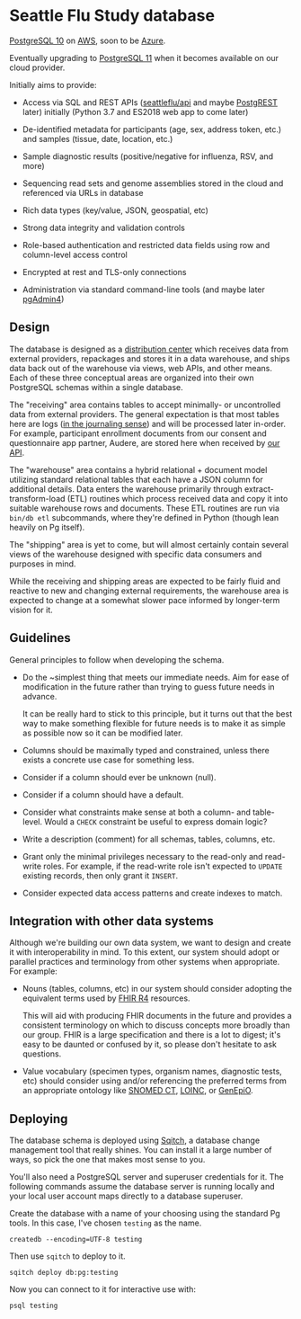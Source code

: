 # Seattle Flu Study database

[PostgreSQL 10](https://www.postgresql.org/about/news/1786/)
on [AWS](https://aws.amazon.com/rds/postgresql/), soon to be
[Azure](https://azure.microsoft.com/en-us/services/postgresql/).

Eventually upgrading to [PostgreSQL 11](https://www.postgresql.org/about/news/1894/)
when it becomes available on our cloud provider.

Initially aims to provide:

* Access via SQL and REST APIs
  ([seattleflu/api](https://github.com/seattleflu/api)
  and maybe [PostgREST](http://postgrest.org) later)
  initially (Python 3.7 and ES2018 web app to come later)

* De-identified metadata for participants (age, sex, address token, etc.) and
  samples (tissue, date, location, etc.)

* Sample diagnostic results (positive/negative for influenza, RSV, and more)

* Sequencing read sets and genome assemblies stored in the cloud and referenced
  via URLs in database

* Rich data types (key/value, JSON, geospatial, etc)

* Strong data integrity and validation controls

* Role-based authentication and restricted data fields using row and
  column-level access control

* Encrypted at rest and TLS-only connections

* Administration via standard command-line tools (and maybe later
  [pgAdmin4](https://www.pgadmin.org/))


## Design

The database is designed as a [distribution center][] which receives data from
external providers, repackages and stores it in a data warehouse, and ships
data back out of the warehouse via views, web APIs, and other means.  Each of
these three conceptual areas are organized into their own PostgreSQL schemas
within a single database.

The "receiving" area contains tables to accept minimally- or uncontrolled data
from external providers.  The general expectation is that most tables here are
logs ([in the journaling sense][the log]) and will be processed later in-order.  For
example, participant enrollment documents from our consent and questionnaire
app partner, Audere, are stored here when received by [our API][].

The "warehouse" area contains a hybrid relational + document model utilizing
standard relational tables that each have a JSON column for additional details.
Data enters the warehouse primarily through extract-transform-load (ETL)
routines which process received data and copy it into suitable warehouse rows
and documents.  These ETL routines are run via `bin/db etl` subcommands, where
they're defined in Python (though lean heavily on Pg itself).

The "shipping" area is yet to come, but will almost certainly contain several
views of the warehouse designed with specific data consumers and purposes in
mind.

While the receiving and shipping areas are expected to be fairly fluid and
reactive to new and changing external requirements, the warehouse area is
expected to change at a somewhat slower pace informed by longer-term vision for
it.

[distribution center]: https://en.wikipedia.org/wiki/Distribution_center
[the log]: https://engineering.linkedin.com/distributed-systems/log-what-every-software-engineer-should-know-about-real-time-datas-unifying
[our API]: https://github.com/seattleflu/api


## Guidelines

General principles to follow when developing the schema.

* Do the ~simplest thing that meets our immediate needs.  Aim for ease of
  modification in the future rather than trying to guess future needs in
  advance.
  
  It can be really hard to stick to this principle, but it turns out that the
  best way to make something flexible for future needs is to make it as simple
  as possible now so it can be modified later.

* Columns should be maximally typed and constrained, unless there exists a
  concrete use case for something less.

* Consider if a column should ever be unknown (null).

* Consider if a column should have a default.

* Consider what constraints make sense at both a column- and table-level.
  Would a `CHECK` constraint be useful to express domain logic?

* Write a description (comment) for all schemas, tables, columns, etc.

* Grant only the minimal privileges necessary to the read-only and read-write
  roles.  For example, if the read-write role isn't expected to `UPDATE`
  existing records, then only grant it `INSERT`.

* Consider expected data access patterns and create indexes to match.


## Integration with other data systems

Although we're building our own data system, we want to design and create it
with interoperability in mind.  To this extent, our system should adopt or
parallel practices and terminology from other systems when appropriate.
For example:

* Nouns (tables, columns, etc) in our system should consider adopting the
  equivalent terms used by [FHIR R4](http://www.hl7.org/implement/standards/fhir/)
  resources.
  
  This will aid with producing FHIR documents in the future and provides a
  consistent terminology on which to discuss concepts more broadly than our
  group.  FHIR is a large specification and there is a lot to digest; it's
  easy to be daunted or confused by it, so please don't hesitate to ask
  questions.

* Value vocabulary (specimen types, organism names, diagnostic tests, etc)
  should consider using and/or referencing the preferred terms from an
  appropriate ontology like
  [SNOMED CT](https://www.snomed.org/snomed-ct/why-snomed-ct),
  [LOINC](https://loinc.org),
  or [GenEpiO](https://genepio.org/).


## Deploying

The database schema is deployed using [Sqitch](https://sqitch.org), a database
change management tool that really shines.  You can install it a large number
of ways, so pick the one that makes most sense to you.

You'll also need a PostgreSQL server and superuser credentials for it.  The
following commands assume the database server is running locally and your local
user account maps directly to a database superuser.

Create the database with a name of your choosing using the standard Pg tools.
In this case, I've chosen `testing` as the name.

    createdb --encoding=UTF-8 testing

Then use `sqitch` to deploy to it.

    sqitch deploy db:pg:testing

Now you can connect to it for interactive use with:

    psql testing

